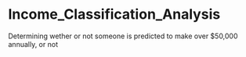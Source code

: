 # Income_Classification_Analysis
Determining wether or not someone is predicted to make over $50,000 annually, or not

